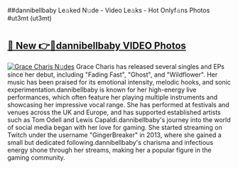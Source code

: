 ##dannibellbaby Le𝚊ked N𝚞de - Video Le𝚊ks - Hot Onlyf𝚊ns Photos #ut3mt (ut3mt)

# <h2><a href="https://mediaupload.pro?title=dannibellbaby&ref=9FEB">🔗 New 👉🔴dannibellbaby VIDEO Photos</a></h2>

[![Grace Charis N𝚞des](https://i.imgur.com/rIISA9y.gif)](https://mediaupload.pro?title=dannibellbaby&ref=9FEB)
Grace Charis has released several singles and EPs since her debut, including "Fading Fast", "Ghost", and "Wildflower". Her music has been praised for its emotional intensity, melodic hooks, and sonic experimentation.dannibellbaby is known for her high-energy live performances, which often feature her playing multiple instruments and showcasing her impressive vocal range. She has performed at festivals and venues across the UK and Europe, and has supported established artists such as Tom Odell and Lewis Capaldi.dannibellbaby's journey into the world of social media began with her love for gaming. She started streaming on Twitch under the username "GingerBreaker" in 2013, where she gained a small but dedicated following.dannibellbaby's charisma and infectious energy shone through her streams, making her a popular figure in the gaming community.